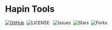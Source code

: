 # Hapin Tools

[![GitHub](https://img.shields.io/badge/GtHub-hapin--tools-lightgrey)](https://github.com/ha-pin/hapin-tools)&nbsp;
![LICENSE](https://img.shields.io/github/license/ha-pin/hapin-tools) &nbsp;
![Issues](https://img.shields.io/github/issues/ha-pin/hapin-tools)&nbsp;
![Stars](https://img.shields.io/github/stars/ha-pin/hapin-tools)&nbsp;
![Forks](https://img.shields.io/github/forks/ha-pin/hapin-tools)
